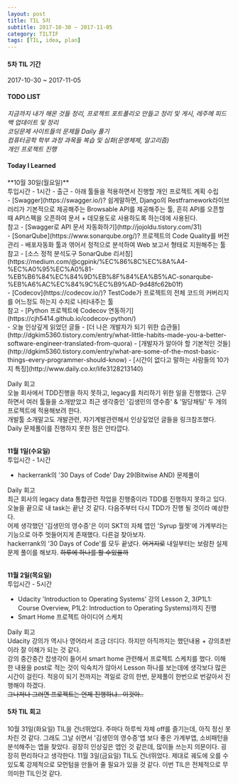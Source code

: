 ```yaml
---
layout: post
title: TIL 5차
subtitle: 2017-10-30 ~ 2017-11-05
category: TILTIF
tags: [TIL, idea, plan]
---
```

<h4>5차 TIL 기간</h4>
2017-10-30 ~ 2017-11-05

<h4>TODO LIST</h4>
<i class="fa fa-square-o" aria-hidden="true"> 지금까지 내가 해온 것들 정리, 프로젝트 포트폴리오 만들고 정리 및 게시, 레주메 피드백 업데이트 및 정리</i><br/>
<i class="fa fa-check-square-o" aria-hidden="true"> 코딩문제 사이트들의 문제들 Daily 풀기</i><br/>
<i class="fa fa-check-square-o" aria-hidden="true"> 컴퓨터공학 학부 과정 과목들 복습 및 심화(운영체제, 알고리즘)</i><br/>
<i class="fa fa-square-o" aria-hidden="true"> 개인 프로젝트 진행</i><br/>

<h4>Today I Learned</h4>
**10월 30일(월요일)**<br/>
투입시간 - 1시간
- 출근
- 아래 툴들을 적용하면서 진행할 개인 프로젝트 계획 수립<br/>
- [Swagger](https://swagger.io/)?
쉽게말하면, Django의 Restframework라이브러리가 기본적으로 제공해주는 Browsable API를 제공해주는 툴, 흔히 API를 오픈할 때 API스펙을 오픈하여 문서 + 데모용도로 사용하도록 하는데에 사용된다.<br/>
참고 - [Swagger로 API 문서 자동화하기](http://jojoldu.tistory.com/31)<br/>
- [SonarQube](https://www.sonarqube.org/)? 프로젝트의 Code Quality를 버전관리 - 배포자동화 툴과 엮어서 정적으로 분석하여 Web 보고서 형태로 지원해주는 툴<br/>
참고 - [소스 정적 분석도구 SonarQube 리서칭](https://medium.com/@cgpink/%EC%86%8C%EC%8A%A4-%EC%A0%95%EC%A0%81-%EB%B6%84%EC%84%9D%EB%8F%84%EA%B5%AC-sonarqube-%EB%A6%AC%EC%84%9C%EC%B9%AD-9d48fc62b01f)<br/>
- [Codecov](https://codecov.io/)? TestCode가 프로젝트의 전체 코드의 커버리지를 어느정도 하는지 수치로 나타내주는 툴<br/>
참고 - [Python 프로젝트에 Codecov 연동하기](https://cjh5414.github.io/codecov-python/)<br/>
- 오늘 인상깊게 읽었던 글들
- [더 나은 개발자가 되기 위한 습관들](http://dgkim5360.tistory.com/entry/what-little-habits-made-you-a-better-software-engineer-translated-from-quora)
- [개발자가 알아야 할 기본적인 것들](http://dgkim5360.tistory.com/entry/what-are-some-of-the-most-basic-things-every-programmer-should-know)
- [시간이 없다고 말하는 사람들의 10가지 특징](http://www.daily.co.kr/life3128213140)

Daily 회고<br/>
오늘 회사에서 TDD진행을 하지 못하고, legacy를 처리하기 위한 일을 진행했다. 근무하면서 여러 툴들을 소개받았고 최근 생각중인 '김생민의 영수증' & '밀당채팅' 두 개의 프로젝트에 적용해보려 한다.<br/>
개발툴 소개말고도 개발관련, 자기계발관련해서 인상깊었던 글들을 링크참조했다. Daily 문제풀이를 진행하지 못한 점은 안타깝다. 

<br/>**11월 1일(수요일)**<br/>
투입시간 - 1시간
- hackerrank의 '30 Days of Code' Day 29(Bitwise AND) 문제풀이

Daily 회고<br/>
최근 회사의 legacy data 통합관련 작업을 진행중이라 TDD를 진행하지 못하고 있다. 오늘을 끝으로 내 task는 끝난 것 같다. 다음주부터 다시 TDD가 진행 될 것이라 예상한다.<br/>
어제 생각했던 '김생민의 영수증'은 이미 SKT의 자체 앱인 'Syrup 월렛'에 가계부라는 기능으로 아주 멋들어지게 존재했다. 다른걸 찾아보자.<br/>
hackerrank의 '30 Days of Code'를 모두 끝냈다. ~~어거지로~~ 내일부터는 보람찬 실제 문제 풀이를 해보자. ~~하루에 하나를 할 수있을까~~

<br/>**11월 2일(목요일)**<br/>
투입시간 - 5시간
- Udacity 'Introduction to Operating Systems' 강의 Lesson 2, 3(P1L1: Course Overview, P1L2: Introduction to Operating Systems)까지 진행
- Smart Home 프로젝트 아이디어 스케치

Daily 회고<br/>
Udacity 강의가 역시나 영어라서 조금 더디다. 하지만 아직까지는 했던내용 + 강의초반이라 잘 이해가 되는 것 같다.<br/>
강의 중간중간 잡생각이 들어서 smart home 관련해서 프로젝트 스케치를 했다. 이해한 내용을 post로 적는 것이 익숙치가 않아서
Lesson 하나를 보는데에 생각보다 많은 시간이 걸린다. 적응이 되기 전까지는 격일로 강의 한번, 문제풀이 한번으로 번갈아서 진행해야 하겠다.<br/>
~~그나저나 그러면 프로젝트는 언제 진행하냐.. 이것아..~~

<h4>5차 TIL 회고</h4>
10월 31일(화요일) TIL을 건너뛰었다. 주마다 하루씩 자체 off를 즐기는데, 아직 정신 못차린 것 같다. 그래도 그날 쉬면서 '김생민의 영수증'앱 보다 좋은
가계부앱, 소비패턴을 분석해주는 앱을 찾았다. 굉장히 인상깊은 앱인 것 같은데, 많이들 쓰는지 의문이다. 굉장히 편리하다고 생각한다.
11월 3일(금요일) TIL도 건너뛰었다. 제대로 궤도에 오를 수 있도록 강제적으로 모먼텀을 만들어 줄 필요가 있을 것 같다.
이번 TIL은 전체적으로 무의미한 TIL인것 같다.